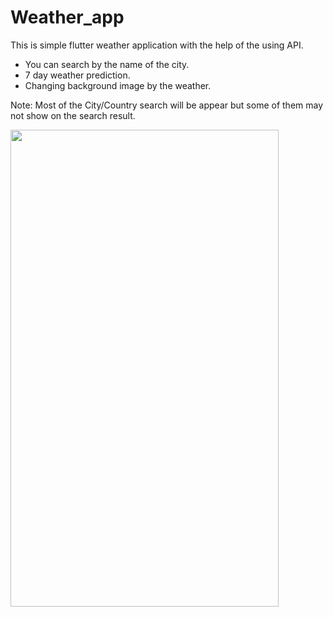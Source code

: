 # Weather_app

This is simple flutter weather application with the help of the using API.

- You can search by the name of the city.
- 7 day weather prediction.
- Changing background image by the weather.


Note: Most of the City/Country search will be appear but some of them may not show on the search result.


<img src="https://user-images.githubusercontent.com/60729121/89955731-5460cd00-dc3c-11ea-9976-13856985af5c.png" width="429" height="763" />
